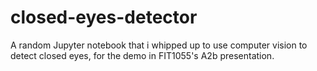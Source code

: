 # closed-eyes-detector
A random Jupyter notebook that i whipped up to use computer vision to detect closed eyes, for the demo in FIT1055's A2b presentation.
